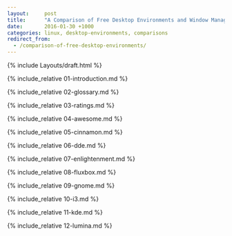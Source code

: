 ```yaml
---
layout:     post
title:      "A Comparison of Free Desktop Environments and Window Managers"
date:       2016-01-30 +1000
categories: linux, desktop-environments, comparisons
redirect_from:
  - /comparison-of-free-desktop-environments/
---
```


{% include Layouts/draft.html %}

{% include_relative 01-introduction.md %}

{% include_relative 02-glossary.md %}

{% include_relative 03-ratings.md %}

{% include_relative 04-awesome.md %}

{% include_relative 05-cinnamon.md %}

{% include_relative 06-dde.md %}

{% include_relative 07-enlightenment.md %}

{% include_relative 08-fluxbox.md %}

{% include_relative 09-gnome.md %}

{% include_relative 10-i3.md %}

{% include_relative 11-kde.md %}

{% include_relative 12-lumina.md %}
